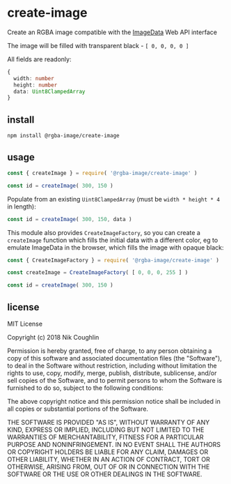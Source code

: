 # create-image

Create an RGBA image compatible with the [ImageData](https://developer.mozilla.org/en-US/docs/Web/API/ImageData) Web API interface

The image will be filled with transparent black - `[ 0, 0, 0, 0 ]`

All fields are readonly:

```typescript
{
  width: number
  height: number
  data: Uint8ClampedArray
}
```

## install

`npm install @rgba-image/create-image`

## usage

```js
const { createImage } = require( '@rgba-image/create-image' )

const id = createImage( 300, 150 )
```

Populate from an existing `Uint8ClampedArray` (must be `width * height * 4` in length):

```js
const id = createImage( 300, 150, data )
```

This module also provides `CreateImageFactory`, so you can create a
`createImage` function which fills the initial data with a different color, eg
to emulate ImageData in the browser, which fills the image with opaque black:

```js
const { CreateImageFactory } = require( '@rgba-image/create-image' )

const createImage = CreateImageFactory( [ 0, 0, 0, 255 ] )

const id = createImage( 300, 150 )
```

## license

MIT License

Copyright (c) 2018 Nik Coughlin

Permission is hereby granted, free of charge, to any person obtaining a copy
of this software and associated documentation files (the "Software"), to deal
in the Software without restriction, including without limitation the rights
to use, copy, modify, merge, publish, distribute, sublicense, and/or sell
copies of the Software, and to permit persons to whom the Software is
furnished to do so, subject to the following conditions:

The above copyright notice and this permission notice shall be included in all
copies or substantial portions of the Software.

THE SOFTWARE IS PROVIDED "AS IS", WITHOUT WARRANTY OF ANY KIND, EXPRESS OR
IMPLIED, INCLUDING BUT NOT LIMITED TO THE WARRANTIES OF MERCHANTABILITY,
FITNESS FOR A PARTICULAR PURPOSE AND NONINFRINGEMENT. IN NO EVENT SHALL THE
AUTHORS OR COPYRIGHT HOLDERS BE LIABLE FOR ANY CLAIM, DAMAGES OR OTHER
LIABILITY, WHETHER IN AN ACTION OF CONTRACT, TORT OR OTHERWISE, ARISING FROM,
OUT OF OR IN CONNECTION WITH THE SOFTWARE OR THE USE OR OTHER DEALINGS IN THE
SOFTWARE.